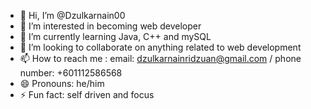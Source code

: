 - 👋 Hi, I’m @Dzulkarnain00
- 👀 I’m interested in becoming web developer
- 🌱 I’m currently learning Java, C++ and mySQL
- 💞️ I’m looking to collaborate on anything related to web development
- 📫 How to reach me : email: dzulkarnainridzuan@gmail.com / phone number: +601112586568
- 😄 Pronouns: he/him
- ⚡ Fun fact: self driven and focus

<!---
Dzulkarnain00/Dzulkarnain00 is a ✨ special ✨ repository because its `README.md` (this file) appears on your GitHub profile.
You can click the Preview link to take a look at your changes.
--->
